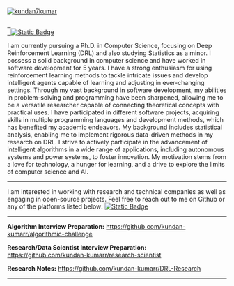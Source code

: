 ### 

<!--
**kundan7kumar/kundan7kumar** is a ✨ _special_ ✨ repository because its `README.md` (this file) appears on your GitHub profile.

Here are some ideas to get you started:

- 🔭 I’m currently working on ...
- 🌱 I’m currently learning ...
- 👯 I’m looking to collaborate on ...
- 🤔 I’m looking for help with ...
- 💬 Ask me about ...
- 📫 How to reach me: ...
- 😄 Pronouns: ...
- ⚡ Fun fact: ...
-->


[![kundan7kumar](https://readme-typing-svg.demolab.com?font=Fira+Code&weight=500&pause=1000&multiline=true&random=false&width=435&lines=Hi%2C+I'm+Kundan+Kumar+%F0%9F%91%8B;AI+Researcher)](https://github.com/kundan7kumar)
<p>

</a>
<a href="https://scholar.google.com/citations?user=1zDpIJkAAAAJ">
    <img src="https://img.shields.io/badge/Google%20Scholar-%234285F4.svg?&style=plastic&logo=google-scholar&logoColor=white" alt="" />
</a>
<a href="https://orcid.org/0000-0002-3229-6649">
    <img src="https://img.shields.io/badge/ORCID-0000--0002--7935--0569-green.svg?&style=plastic&logo=orcid&logoColor=white" alt="" />
</a>
<a href="mailto:neweraairesearch@gmail.com">
    <img src="https://img.shields.io/badge/-Email-red?style=plastic&logo=gmail&logoColor=white" alt="" />
</a>
<br />
<a href="https://kundan-kumarr.github.io/">
    <img src="https://img.shields.io/badge/Website-red?style=plastic&logo=website&logoColor=red" alt="" />
</a>
<a href="https://medium.com/@cs.kundann">
    <img src="https://img.shields.io/badge/Medium-2CA5E0?style=plastic&logo=medium&color=black" alt="" />
</a>
<a href="https://www.linkedin.com/in/kundan7kumar/">
<img alt="Static Badge" src="https://img.shields.io/badge/LinkedIn-blue?style=plastic&logo=LinkedIn">
   </a>

</p>

I am currently pursuing a Ph.D. in Computer Science, focusing on Deep Reinforcement Learning (DRL) and also studying Statistics as a minor. I possess a solid background in computer science and have worked in software development for 5 years. I have a strong enthusiasm for using reinforcement learning methods to tackle intricate issues and develop intelligent agents capable of learning and adjusting in ever-changing settings. Through my vast background in software development, my abilities in problem-solving and programming have been sharpened, allowing me to be a versatile researcher capable of connecting theoretical concepts with practical uses. I have participated in different software projects, acquiring skills in multiple programming languages and development methods, which has benefited my academic endeavors. My background includes statistical analysis, enabling me to implement rigorous data-driven methods in my research on DRL. I strive to actively participate in the advancement of intelligent algorithms in a wide range of applications, including autonomous systems and power systems, to foster innovation. My motivation stems from a love for technology, a hunger for learning, and a drive to explore the limits of computer science and AI.

----------------------------------------------------------------------------------
I am interested in working with research and technical companies as well as engaging in open-source projects. Feel free to reach out to me on Github or any of the platforms listed below:
<a href="https://www.linkedin.com/in/kundan7kumar/">
<img alt="Static Badge" src="https://img.shields.io/badge/LinkedIn-blue?style=plastic&logo=LinkedIn">
   </a>

----------------------------------------------------------------------------------

**Algorithm Interview Preparation:** https://github.com/kundan-kumarr/algorithmic-challenge

**Research/Data Scientist Interview Preparation:** https://github.com/kundan-kumarr/research-scientist

**Research Notes:** https://github.com/kundan-kumarr/DRL-Research

----------------------------------------------------------------------------------
